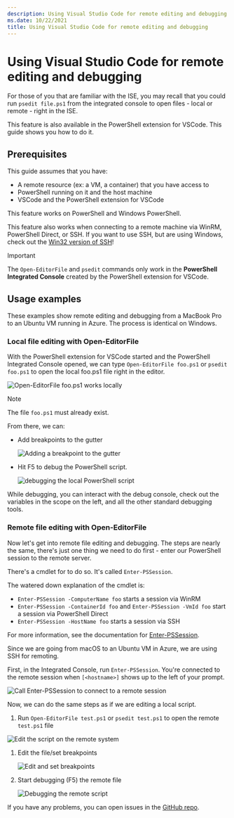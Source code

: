 ```yaml
---
description: Using Visual Studio Code for remote editing and debugging
ms.date: 10/22/2021
title: Using Visual Studio Code for remote editing and debugging
---
```

# Using Visual Studio Code for remote editing and debugging

For those of you that are familiar with the ISE, you may recall that you could run
`psedit file.ps1` from the integrated console to open files - local or remote - right in the ISE.

This feature is also available in the PowerShell extension for VSCode. This guide shows you how to
do it.

## Prerequisites

This guide assumes that you have:

- A remote resource (ex: a VM, a container) that you have access to
- PowerShell running on it and the host machine
- VSCode and the PowerShell extension for VSCode

This feature works on PowerShell and Windows PowerShell.

This feature also works when connecting to a remote machine via WinRM, PowerShell Direct, or SSH. If
you want to use SSH, but are using Windows, check out the
[Win32 version of SSH](https://github.com/PowerShell/Win32-OpenSSH)!

> [!IMPORTANT]
> The `Open-EditorFile` and `psedit` commands only work in the **PowerShell Integrated Console**
> created by the PowerShell extension for VSCode.

## Usage examples

These examples show remote editing and debugging from a MacBook Pro to an Ubuntu VM
running in Azure. The process is identical on Windows.

### Local file editing with Open-EditorFile

With the PowerShell extension for VSCode started and the PowerShell Integrated Console opened, we
can type `Open-EditorFile foo.ps1` or `psedit foo.ps1` to open the local foo.ps1 file right in the
editor.

![Open-EditorFile foo.ps1 works locally](media/Using-VSCode-for-Remote-Editing-and-Debugging/1-open-local-file.png)

>[!NOTE]
> The file `foo.ps1` must already exist.

From there, we can:

- Add breakpoints to the gutter

  ![Adding a breakpoint to the gutter](media/Using-VSCode-for-Remote-Editing-and-Debugging/2-adding-breakpoint-gutter.png)

- Hit F5 to debug the PowerShell script.

  ![debugging the local PowerShell script](media/Using-VSCode-for-Remote-Editing-and-Debugging/3-local-debug.png)

While debugging, you can interact with the debug console, check out the variables in the scope on
the left, and all the other standard debugging tools.

### Remote file editing with Open-EditorFile

Now let's get into remote file editing and debugging. The steps are nearly the same, there's just
one thing we need to do first - enter our PowerShell session to the remote server.

There's a cmdlet for to do so. It's called `Enter-PSSession`.

The watered down explanation of the cmdlet is:

- `Enter-PSSession -ComputerName foo` starts a session via WinRM
- `Enter-PSSession -ContainerId foo` and `Enter-PSSession -VmId foo` start a session via PowerShell
  Direct
- `Enter-PSSession -HostName foo` starts a session via SSH

For more information, see the documentation for
[Enter-PSSession](/powershell/module/microsoft.powershell.core/enter-pssession).

Since we are going from macOS to an Ubuntu VM in Azure, we are using SSH for remoting.

First, in the Integrated Console, run `Enter-PSSession`. You're connected to the remote session
when `[<hostname>]` shows up to the left of your prompt.

![Call Enter-PSSession to connect to a remote session](media/Using-VSCode-for-Remote-Editing-and-Debugging/4-enter-pssession.png)

Now, we can do the same steps as if we are editing a local script.

1. Run `Open-EditorFile test.ps1` or `psedit test.ps1` to open the remote `test.ps1` file

  ![Edit the script on the remote system](media/Using-VSCode-for-Remote-Editing-and-Debugging/5-open-remote-file.png)

1. Edit the file/set breakpoints

   ![Edit and set breakpoints](media/Using-VSCode-for-Remote-Editing-and-Debugging/6-set-breakpoints.png)

1. Start debugging (F5) the remote file

   ![Debugging the remote script](media/Using-VSCode-for-Remote-Editing-and-Debugging/7-start-debugging.png)

If you have any problems, you can open issues in the [GitHub repo](https://github.com/powershell/vscode-powershell).
